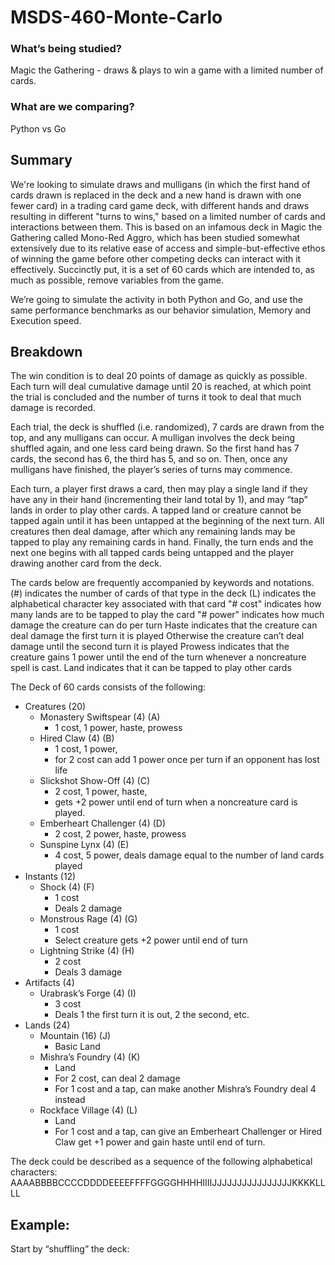 # MSDS-460-Monte-Carlo

### What’s being studied?
Magic the Gathering - draws & plays to win a game with a limited number of cards.
### What are we comparing? 
Python vs Go 

## Summary
We're looking to simulate draws and mulligans (in which the first hand of cards drawn is replaced in the deck and a new hand is drawn with one fewer card) in a trading card game deck, with different hands and draws resulting in different "turns to wins," based on a limited number of cards and interactions between them. This is based on an infamous deck in Magic the Gathering called Mono-Red Aggro, which has been studied somewhat extensively due to its relative ease of access and simple-but-effective ethos of winning the game before other competing decks can interact with it effectively. Succinctly put, it is a set of 60 cards which are intended to, as much as possible, remove variables from the game.

We’re going to simulate the activity in both Python and Go, and use the same performance benchmarks as our behavior simulation, Memory and Execution speed.

## Breakdown

The win condition is to deal 20 points of damage as quickly as possible. Each turn will deal cumulative damage until 20 is reached, at which point the trial is concluded and the number of turns it took to deal that much damage is recorded. 

Each trial, the deck is shuffled (i.e. randomized), 7 cards are drawn from the top, and any mulligans can occur. A mulligan involves the deck being shuffled again, and one less card being drawn. So the first hand has 7 cards, the second has 6, the third has 5, and so on. Then, once any mulligans have finished, the player’s series of turns may commence. 

Each turn, a player first draws a card, then may play a single land if they have any in their hand (incrementing their land total by 1), and may “tap” lands in order to play other cards. A tapped land or creature cannot be tapped again until it has been untapped at the beginning of the next turn. All creatures then deal damage, after which any remaining lands may be tapped to play any remaining cards in hand. Finally, the turn ends and the next one begins with all tapped cards being untapped and the player drawing another card from the deck.

The cards below are frequently accompanied by keywords and notations. 
(#) indicates the number of cards of that type in the deck
(L) indicates the alphabetical character key associated with that card
"# cost" indicates how many lands are to be tapped to play the card
"# power" indicates how much damage the creature can do per turn
Haste indicates that the creature can deal damage the first turn it is played
Otherwise the creature can’t deal damage until the second turn it is played
Prowess indicates that the creature gains 1 power until the end of the turn whenever a noncreature spell is cast.
Land indicates that it can be tapped to play other cards

The Deck of 60 cards consists of the following:
- Creatures (20)
    - Monastery Swiftspear (4) (A)
         - 1 cost, 1 power, haste, prowess
    - Hired Claw (4) (B)
         - 1 cost, 1 power, 
         - for 2 cost can add 1 power once per turn if an opponent has lost life
    - Slickshot Show-Off (4) (C)
         - 2 cost, 1 power, haste, 
         - gets +2 power until end of turn when a noncreature card is played.
    - Emberheart Challenger (4) (D)
         - 2 cost, 2 power, haste, prowess
    - Sunspine Lynx (4) (E)
         - 4 cost, 5 power, deals damage equal to the number of land cards played
- Instants (12)
    - Shock (4) (F)
         - 1 cost
         - Deals 2 damage
    - Monstrous Rage (4) (G)
         - 1 cost
         - Select creature gets +2 power until end of turn
    - Lightning Strike (4) (H)
         - 2 cost
         - Deals 3 damage
- Artifacts (4)
    - Urabrask’s Forge (4) (I)
         - 3 cost
         - Deals 1 the first turn it is out, 2 the second, etc.
- Lands (24)
    - Mountain (16) (J)
         - Basic Land
    - Mishra’s Foundry (4) (K)
         - Land
         - For 2 cost, can deal 2 damage
         - For 1 cost and a tap, can make another Mishra’s Foundry deal 4 instead
    - Rockface Village (4) (L)
         - Land
         - For 1 cost and a tap, can give an Emberheart Challenger or Hired Claw get +1 power and gain haste until end of turn.

The deck could be described as a sequence of the following alphabetical characters:
AAAABBBBCCCCDDDDEEEEFFFFGGGGHHHHIIIIJJJJJJJJJJJJJJJJKKKKLLLL


## Example:

Start by “shuffling” the deck: 
